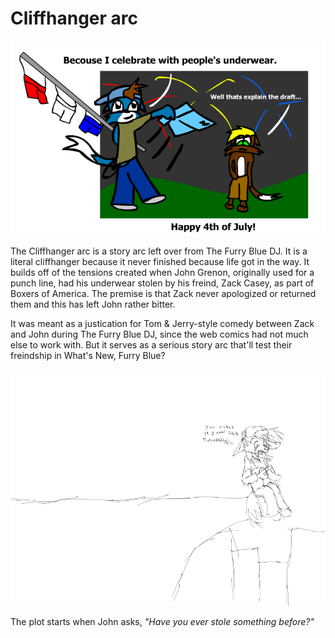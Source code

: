 # Cliffhanger arc

![](../assets/4th-july.png)

The  Cliffhanger arc is a story arc left over from The Furry Blue DJ. It is a literal cliffhanger because it never finished because life got in the way. It builds off of the tensions created when John Grenon, originally used for a punch line, had his underwear stolen by his freind, Zack Casey, as part of Boxers of America. The premise is that Zack never apologized or returned them and this has left John rather bitter.

It was meant as a justication for Tom & Jerry-style comedy between Zack and John during The Furry Blue DJ, since the web comics had not much else to work with. But it serves as a serious story arc that'll test their freindship in What's New, Furry Blue?

![](../assets/cliffhanger.png)

The plot starts when John asks, _"Have you ever stole something before?"_